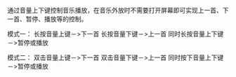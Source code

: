 通过音量上下键控制音乐播放，在音乐外放时不需要打开屏幕即可实现上一首、下一首、暂停、播放等的控制。

模式一：
长按音量上键－>下一首 
长按音量下键－>上一首 
同时长按音量上下键－>暂停或播放 

模式二：
双击音量上键－>下一首 
双击音量下键－>上一首
同时按下音量上下键－>暂停或播放
